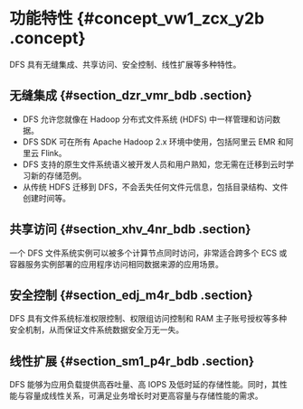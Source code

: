 # 功能特性 {#concept_vw1_zcx_y2b .concept}

DFS 具有无缝集成、共享访问、安全控制、线性扩展等多种特性。

## 无缝集成 {#section_dzr_vmr_bdb .section}

-   DFS 允许您就像在 Hadoop 分布式文件系统 \(HDFS\) 中一样管理和访问数据。
-   DFS SDK 可在所有 Apache Hadoop 2.x 环境中使用，包括阿里云 EMR 和阿里云 Flink。
-   DFS 支持的原生文件系统语义被开发人员和用户熟知，您无需在迁移到云时学习新的存储范例。
-   从传统 HDFS 迁移到 DFS，不会丢失任何文件元信息，包括目录结构、文件创建时间等。

## 共享访问 {#section_xhv_4nr_bdb .section}

一个 DFS 文件系统实例可以被多个计算节点同时访问，非常适合跨多个 ECS 或容器服务实例部署的应用程序访问相同数据来源的应用场景。

## 安全控制 {#section_edj_m4r_bdb .section}

DFS 具有文件系统标准权限控制、权限组访问控制和 RAM 主子账号授权等多种安全机制，从而保证文件系统数据安全万无一失。

## 线性扩展 {#section_sm1_p4r_bdb .section}

DFS 能够为应用负载提供高吞吐量、高 IOPS 及低时延的存储性能。同时，其性能与容量成线性关系，可满足业务增长时对更高容量与存储性能的需求。

